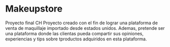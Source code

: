 # Makeupstore
Proyecto final CH
Proyecto creado con el fin de lograr una plataforma de venta de maquillaje importado desde estados unidos. 
Ademas, pretende ser una plataforma donde las clientas pueda compartir sus opiniones, experiencias y tips sobre tproductos adquiridos en esta plataforma. 
